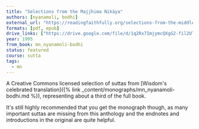 ```yaml
---
title: "Selections from the Majjhima Nikāya"
authors: [nyanamoli, bodhi]
external_url: "https://readingfaithfully.org/selections-from-the-middle-length-discourses-free-kindle-epub-mobi/"
formats: [pdf, epub]
drive_links: ["https://drive.google.com/file/d/1q2Rx7ImjymcQXgG2-fil2UTYfi5UqZ6n/view?usp=drivesdk", "https://drive.google.com/file/d/1f_g5wzD0v10opZmyebMUh-pe-SAmvtls/view?usp=drivesdk"]
year: 1995
from_book: mn_nyanamoli-bodhi
status: featured
course: sutta
tags: 
  - mn
---
```


A Creative Commons licensed selection of suttas from [Wisdom's celebrated translation]({% link _content/monographs/mn_nyanamoli-bodhi.md %}), representing about a third of the full book.

It's still highly recommended that you get the monograph though, as many important suttas are missing from this anthology and the endnotes and introductions in the original are quite helpful.
